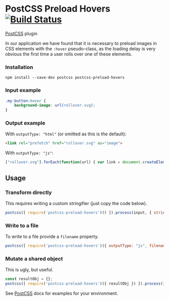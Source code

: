 # PostCSS Preload Hovers [![Build Status][ci-img]][ci]

[PostCSS] plugin

In our application we have found that it is necessary to preload images in CSS elements with the `:hover` pseudo-class, as the loading delay is very obvious the
first time a user rolls over one of these elements.

[PostCSS]: https://github.com/postcss/postcss
[ci-img]:  https://travis-ci.org/ccapndave/postcss-preload-hovers.svg
[ci]:      https://travis-ci.org/ccapndave/postcss-preload-hovers

### Installation

```
npm install --save-dev postcss postcss-preload-hovers
```

### Input example
```css
.my-button:hover {
    background-image: url(rollover.svg);
}
```

### Output example
With `outputType: "html"` (or omitted as this is the default):
```html
<link rel="prefetch" href="rollover.svg" as="image">
```

With `outputType: "js"`:
```js
["rollover.svg"].forEach(function(url) { var link = document.createElement("link"); link.rel = "prefetch"; link.href = url; link.as = "image"; document.head.appendChild(link); });
```

## Usage

### Transform directly
This requires writing a custom stringifier (just copy the code below).
```js
postcss([ require('postcss-preload-hovers')() ]).process(input, { stringifier: (root, builder) => root.walkComments(comment => builder(comment.text + "\n")) });
```

### Write to a file
To write to a file provide a `filename` property.
```js
postcss([ require('postcss-preload-hovers')({ outputType: "js", filename: "output.js" }) ]).process(input)
```

### Mutate a shared object
This is ugly, but useful.
```js
const resultObj = {};
postcss([ require('postcss-preload-hovers')({ resultObj }) ]).process(input).then(_ => { /* The result will be available as a string at resultObj.data */ });
```

See [PostCSS] docs for examples for your environment.
